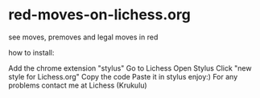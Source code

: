 # red-moves-on-lichess.org
see moves, premoves and legal moves in red

how to install:

Add the chrome extension "stylus"
Go to Lichess
Open Stylus
Click "new style for Lichess.org"
Copy the code 
Paste it in stylus
enjoy:)
For any problems contact me at Lichess (Krukulu)
